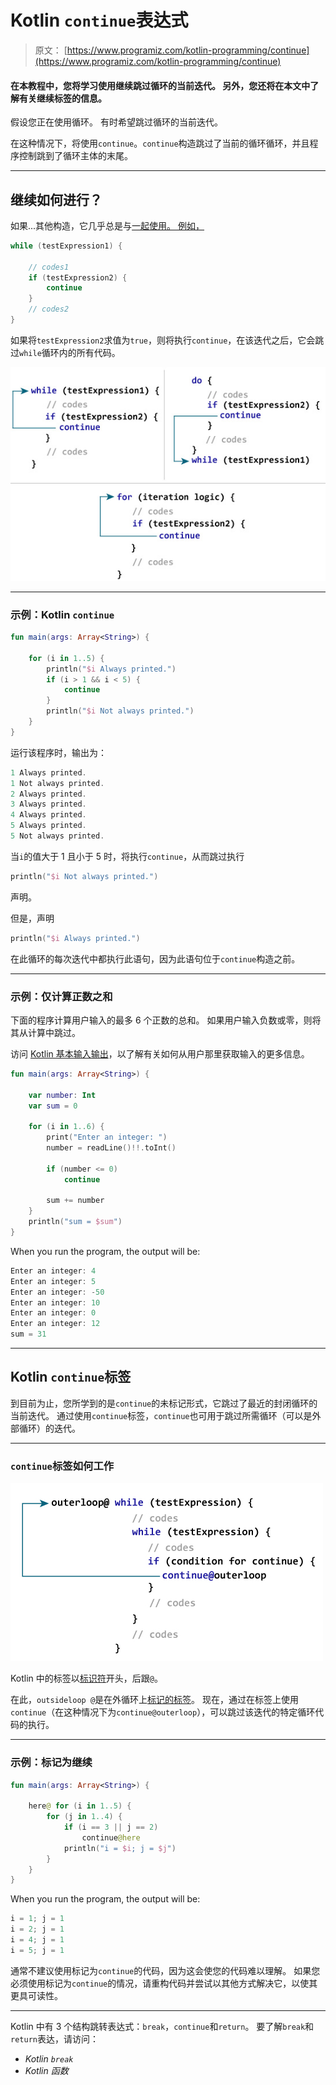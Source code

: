 # Kotlin `continue`表达式

> 原文： [https://www.programiz.com/kotlin-programming/continue](https://www.programiz.com/kotlin-programming/continue)

#### 在本教程中，您将学习使用继续跳过循环的当前迭代。 另外，您还将在本文中了解有关继续标签的信息。

假设您正在使用循环。 有时希望跳过循环的当前迭代。

在这种情况下，将使用`continue`。`continue`构造跳过了当前的循环循环，并且程序控制跳到了循环主体的末尾。

* * *

## 继续如何进行？

如果...其他构造，它几乎总是与[一起使用。 例如，](/kotlin-programming/if-expression "Kotlin if...else")

```kt
while (testExpression1) {

    // codes1
    if (testExpression2) {
        continue
    }
    // codes2
}
```

如果将`testExpression2`求值为`true`，则将执行`continue`，在该迭代之后，它会跳过`while`循环内的所有代码。

![How continue expression works in Kotlin?](img/fe78962e055b69a869b8de76b8ff3a34.png)

* * *

### 示例：Kotlin `continue`

```kt
fun main(args: Array<String>) {

    for (i in 1..5) {
        println("$i Always printed.")
        if (i > 1 && i < 5) {
            continue
        }
        println("$i Not always printed.")
    }
}
```

运行该程序时，输出为：

```kt
1 Always printed.
1 Not always printed.
2 Always printed.
3 Always printed.
4 Always printed.
5 Always printed.
5 Not always printed.
```

当`i`的值大于 1 且小于 5 时，将执行`continue`，从而跳过执行

```kt
println("$i Not always printed.")
```

声明。

但是，声明

```kt
println("$i Always printed.")
```

在此循环的每次迭代中都执行此语句，因为此语句位于`continue`构造之前。

* * *

### 示例：仅计算正数之和

下面的程序计算用户输入的最多 6 个正数的总和。 如果用户输入负数或零，则将其从计算中跳过。

访问 [Kotlin 基本输入输出](https://www.programiz.com/kotlin-programming/input-output)，以了解有关如何从用户那里获取输入的更多信息。

```kt
fun main(args: Array<String>) {

    var number: Int
    var sum = 0

    for (i in 1..6) {
        print("Enter an integer: ")
        number = readLine()!!.toInt()

        if (number <= 0)
            continue

        sum += number
    }
    println("sum = $sum")
}
```

When you run the program, the output will be:

```kt
Enter an integer: 4
Enter an integer: 5
Enter an integer: -50
Enter an integer: 10
Enter an integer: 0
Enter an integer: 12
sum = 31
```

* * *

## Kotlin `continue`标签

到目前为止，您所学到的是`continue`的未标记形式，它跳过了最近的封闭循环的当前迭代。 通过使用`continue`标签，`continue`也可用于跳过所需循环（可以是外部循环）的迭代。

* * *

### `continue`标签如何工作

![How labeled continue works?](img/e1ed997396ca989cdd309d35f2e28c3b.png)

Kotlin 中的标签以[标识符](https://www.programiz.com/kotlin-programming/keywords-identifiers#identifiers "Kotlin identifier")开头，后跟`@`。

在此，`outsideloop @`是在外循环上[标记的标签](https://www.programiz.com/kotlin-programming/while-loop "Kotlin while Loop")。 现在，通过在标签上使用`continue`（在这种情况下为`continue@outerloop`），可以跳过该迭代的特定循环代码的执行。

* * *

### 示例：标记为继续

```kt
fun main(args: Array<String>) {

    here@ for (i in 1..5) {
        for (j in 1..4) {
            if (i == 3 || j == 2)
                continue@here
            println("i = $i; j = $j")
        }
    }
}
```

When you run the program, the output will be:

```kt
i = 1; j = 1
i = 2; j = 1
i = 4; j = 1
i = 5; j = 1

```

通常不建议使用标记为`continue`的代码，因为这会使您的代码难以理解。 如果您必须使用标记为`continue`的情况，请重构代码并尝试以其他方式解决它，以使其更具可读性。

* * *

Kotlin 中有 3 个结构跳转表达式：`break`，`continue`和`return`。 要了解`break`和`return`表达，请访问：

*   *Kotlin `break`*
*   *Kotlin 函数*